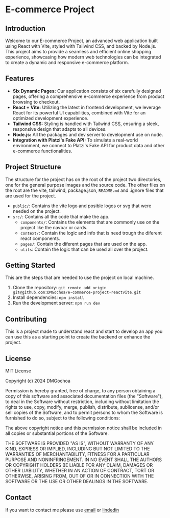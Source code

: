 # E-commerce Project

## Introduction
Welcome to our E-commerce Project, an advanced web application built using React with Vite, styled with Tailwind CSS, and backed by Node.js. This project aims to provide a seamless and efficient online shopping experience, showcasing how modern web technologies can be integrated to create a dynamic and responsive e-commerce platform.

## Features
- **Six Dynamic Pages:** Our application consists of six carefully designed pages, offering a comprehensive e-commerce experience from product browsing to checkout.
- **React + Vite:** Utilizing the latest in frontend development, we leverage React for its powerful UI capabilities, combined with Vite for an optimized development experience.
- **Tailwind CSS:** Styling is handled with Tailwind CSS, ensuring a sleek, responsive design that adapts to all devices.
- **Node.js:** All the packages and dev server to development use on node.
- **Integration with Platzi's Fake API:** To simulate a real-world environment, we connect to Platzi's Fake API for product data and other e-commerce functionalities.

## Project Structure
The structure for the project has on the root of the project two directories, one for the general purpose images and the source code. The other files on the root are the vite, tailwind, package.json, `README.md` and .ignore files that are used for the project.

- `public/`: Contains the vite logo and posible logos or svg that were needed on the project.
- `src/`: Contains all the code that make the app.
  - `components/`: Contains the elements that are commonly use on the project like the navbar or cards.
  - `context/`: Contain the logic and info that is need trough the diferent react components.
  - `pages/`: Contain the diferent pages that are used on the app.
  - `utils`:  Contain the logic that can be used all over the project.

## Getting Started
This are the steps that are needed to use the project on local machine.
1. Clone the repository: `git remote add origin git@github.com:DMGochoa/e-commerce-project-reactvite.git`
2. Install dependencies: `npm install`
3. Run the development server: `npm run dev`

## Contributing
This is a project made to understand react and start to develop an app you can use this as a starting point to create the backend or enhance the project.

## License
MIT License

Copyright (c) 2024 DMGochoa

Permission is hereby granted, free of charge, to any person obtaining a copy of this software and associated documentation files (the "Software"), to deal in the Software without restriction, including without limitation the rights to use, copy, modify, merge, publish, distribute, sublicense, and/or sell copies of the Software, and to permit persons to whom the Software is furnished to do so, subject to the following conditions:

The above copyright notice and this permission notice shall be included in all copies or substantial portions of the Software.

THE SOFTWARE IS PROVIDED "AS IS", WITHOUT WARRANTY OF ANY KIND, EXPRESS OR IMPLIED, INCLUDING BUT NOT LIMITED TO THE WARRANTIES OF MERCHANTABILITY, FITNESS FOR A PARTICULAR PURPOSE AND NONINFRINGEMENT. IN NO EVENT SHALL THE AUTHORS OR COPYRIGHT HOLDERS BE LIABLE FOR ANY CLAIM, DAMAGES OR OTHER LIABILITY, WHETHER IN AN ACTION OF CONTRACT, TORT OR OTHERWISE, ARISING FROM, OUT OF OR IN CONNECTION WITH THE SOFTWARE OR THE USE OR OTHER DEALINGS IN THE SOFTWARE.

## Contact

If you want to contact me please use [email]( diegomore1997@gmail.com) or [lindedin](https://www.linkedin.com/in/diegoamg/)
